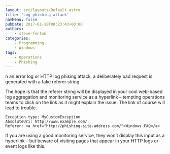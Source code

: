 ```yaml
---
layout: src/layouts/Default.astro
title: 'Log phishing attack'
navMenu: false
pubDate: 2017-01-18T08:23:43+00:00
authors:
    - steve-fenton
categories:
    - Programming
    - Windows
tags:
    - Operations
    - Phishing
---
```


n an error log or HTTP log phising attack, a deliberately bad request is generated with a fake referer string.

The hope is that the referer string will be displayed in your cool web-based log aggregation and monitoring service as a hyperlink – tempting operations teams to click on the link as it might explain the issue. The link of course will lead to trouble.

 ```
Exception type: MyCustomException
AbsoluteUri: http://www.example.com/
Referer: <a href="http://phishing-site-address.com/">Windows FAQ</a>
```

If you are using a good monitoring service, they won’t display this input as a hyperlink – but beware of visiting pages that appear in your HTTP logs or event logs like this.